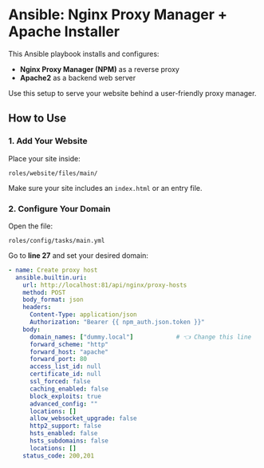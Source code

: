 # Ansible: Nginx Proxy Manager + Apache Installer

This Ansible playbook installs and configures:

- **Nginx Proxy Manager (NPM)** as a reverse proxy
- **Apache2** as a backend web server

Use this setup to serve your website behind a user-friendly proxy manager.


## How to Use

### 1. Add Your Website

Place your site inside:

`roles/website/files/main/`

Make sure your site includes an `index.html` or an entry file.

### 2. Configure Your Domain

Open the file:

`roles/config/tasks/main.yml`


Go to **line 27** and set your desired domain:

```yaml
- name: Create proxy host
  ansible.builtin.uri:
    url: http://localhost:81/api/nginx/proxy-hosts
    method: POST
    body_format: json
    headers:
      Content-Type: application/json
      Authorization: "Bearer {{ npm_auth.json.token }}"
    body:
      domain_names: ["dummy.local"]            # 👈 Change this line       
      forward_scheme: "http"
      forward_host: "apache"
      forward_port: 80
      access_list_id: null
      certificate_id: null
      ssl_forced: false
      caching_enabled: false
      block_exploits: true
      advanced_config: ""
      locations: []
      allow_websocket_upgrade: false
      http2_support: false
      hsts_enabled: false
      hsts_subdomains: false
      locations: []
    status_code: 200,201